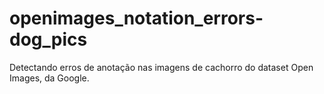 # openimages_notation_errors-dog_pics
Detectando erros de anotação nas imagens de cachorro do dataset Open Images, da Google.
